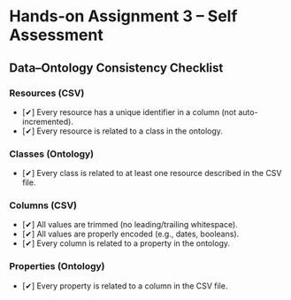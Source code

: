# Hands-on Assignment 3 – Self Assessment

## Data–Ontology Consistency Checklist

### Resources (CSV)
- [✔] Every resource has a unique identifier in a column (not auto-incremented).
- [✔] Every resource is related to a class in the ontology.

### Classes (Ontology)
- [✔] Every class is related to at least one resource described in the CSV file.

### Columns (CSV)
- [✔] All values are trimmed (no leading/trailing whitespace).
- [✔] All values are properly encoded (e.g., dates, booleans).
- [✔] Every column is related to a property in the ontology.

### Properties (Ontology)
- [✔] Every property is related to a column in the CSV file.
